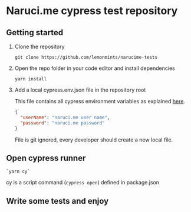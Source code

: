 # Naruci.me cypress test repository

## Getting started

1. Clone the repository

   `git clone https://github.com/lemonmints/narucime-tests`

2. Open the repo folder in your code editor and install dependencies

   `yarn install`

3. Add a local cypress.env.json file in the repository root

   This file contains all cypress environment variables as explained [here](https://docs.cypress.io/guides/guides/environment-variables.html#Option-2-cypress-env-json).

   ```json
   {
     "userName": "naruci.me user name",
     "password": "naruci.me password"
   }
   ```

   File is git ignored, every developer should create a new local file.

## Open cypress runner

    `yarn cy`

cy is a script command (`cypress open`) defined in package.json

## Write some tests and enjoy
